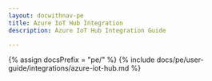 ```yaml
---
layout: docwithnav-pe
title: Azure IoT Hub Integration
description: Azure IoT Hub Integration Guide 

---
```

{% assign docsPrefix = "pe/" %}
{% include docs/pe/user-guide/integrations/azure-iot-hub.md %}
